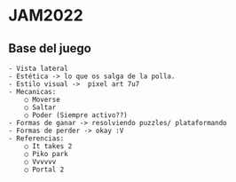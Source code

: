 # JAM2022
## Base del juego
	- Vista lateral
	- Estética -> lo que os salga de la polla.
	- Estilo visual ->  pixel art 7u7
	- Mecanicas:
		○ Moverse
		○ Saltar 
		○ Poder (Siempre activo??)
	- Formas de ganar -> resolviendo puzzles/ plataformando
	- Formas de perder -> okay :V
	- Referencias: 
		○ It takes 2
		○ Piko park
		○ Vvvvvv
		○ Portal 2

